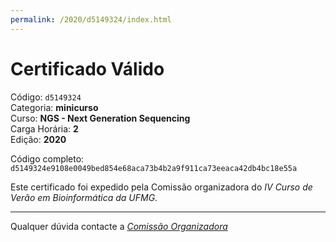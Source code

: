```yaml
---
permalink: /2020/d5149324/index.html
---
```


# Certificado Válido

Código: `d5149324`<br>
Categoria: **minicurso**<br>
Curso: **NGS - Next Generation Sequencing**<br>
Carga Horária: **2**<br>
Edição: **2020**<br>


Código completo: `d5149324e9108e0049bed854e68aca73b4b2a9f911ca73eeaca42db4bc18e55a`


Este certificado foi expedido pela Comissão organizadora do *IV Curso de Verão em Bioinformática da UFMG*.

----

Qualquer dúvida contacte a [_Comissão Organizadora_](<mailto:cursobioinfoufmg@gmail.com$subject=[Certificados]>)

